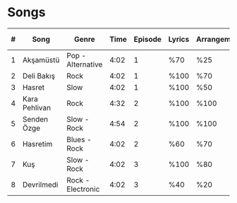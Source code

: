 # Songs

| # | Song | Genre | Time | Episode | Lyrics | Arrangement | Recording | Mix | Master | Release Date | Music Video? | Promo? | Notes |
|---|------|-------|------|---------|--------|------|-----------|-----|--------|---------------|--------|--------|--------|
| 1 | Akşamüstü | Pop - Alternative | 4:02 | 1 | %70 | %25 | %0 | %0 | %0 | ? | %0 | - | - |
| 2 | Deli Bakış | Rock | 4:02 | 1 | %100 | %70 | %0 | %0 | %0 | ? | - | - | - |
| 3 | Hasret | Slow | 4:02 | 1 | %100 | %50 | %0 | %0 | %0 | ? | - | - | - |
| 4 | Kara Pehlivan | Rock | 4:32 | 2 | %100 | %100 | %0 | %0 | %0 | ? | %0 | - | - |
| 5 | Senden Özge | Slow - Rock | 4:54 | 2 | %100 | %100 | %0 | %0 | %0 | ? | - | - | - |
| 6 | Hasretim | Blues - Rock | 4:02 | 2 | %60 | %70 | %0 | %0 | %0 | ? | - | - | - |
| 7 | Kuş | Slow - Rock | 4:02 | 3 | %100 | %80 | %0 | %0 | %0 | ? | %10 | - | - |
| 8 | Devrilmedi | Rock - Electronic | 4:02 | 3 | %40 | %20 | %0 | %0 | %0 | ? | - | - | - |

